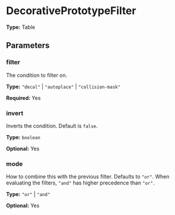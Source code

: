 # DecorativePrototypeFilter

**Type:** Table

## Parameters

### filter

The condition to filter on.

**Type:** `"decal"` | `"autoplace"` | `"collision-mask"`

**Required:** Yes

### invert

Inverts the condition. Default is `false`.

**Type:** `boolean`

**Optional:** Yes

### mode

How to combine this with the previous filter. Defaults to `"or"`. When evaluating the filters, `"and"` has higher precedence than `"or"`.

**Type:** `"or"` | `"and"`

**Optional:** Yes

